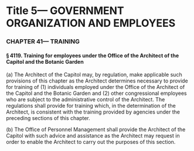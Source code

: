
# Title 5— GOVERNMENT ORGANIZATION AND EMPLOYEES
### CHAPTER 41— TRAINING
#### § 4119. Training for employees under the Office of the Architect of the Capitol and the Botanic Garden

(a) The Architect of the Capitol may, by regulation, make applicable such provisions of this chapter as the Architect determines necessary to provide for training of (1) individuals employed under the Office of the Architect of the Capitol and the Botanic Garden and (2) other congressional employees who are subject to the administrative control of the Architect. The regulations shall provide for training which, in the determination of the Architect, is consistent with the training provided by agencies under the preceding sections of this chapter.

(b) The Office of Personnel Management shall provide the Architect of the Capitol with such advice and assistance as the Architect may request in order to enable the Architect to carry out the purposes of this section.
